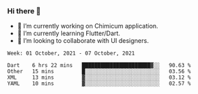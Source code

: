 ### Hi there 👋

<!--
**devcat37/devcat37** is a ✨ _special_ ✨ repository because its `README.md` (this file) appears on your GitHub profile.-->


- 🔭 I’m currently working on Chimicum application.
- 🌱 I’m currently learning Flutter/Dart.
- 👯 I’m looking to collaborate with UI designers.
<!-- - 🤔 I’m looking for help with ... -->

<!--START_SECTION:waka-->
```text
Week: 01 October, 2021 - 07 October, 2021

Dart    6 hrs 22 mins   ██████████████████████▓░░   90.63 % 
Other   15 mins         █░░░░░░░░░░░░░░░░░░░░░░░░   03.56 % 
XML     13 mins         ▓░░░░░░░░░░░░░░░░░░░░░░░░   03.12 % 
YAML    10 mins         ▓░░░░░░░░░░░░░░░░░░░░░░░░   02.57 % 
```
<!--END_SECTION:waka-->
